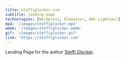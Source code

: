 ```yaml
---
title: steffiglocker.com
subtitle: landing page
technologies: [Wordpress, Elementor, AWS Lightsail]
mp4: '/images/steffiglocker.mp4'
webm: '/images/steffiglocker.webm'
gif: '/images/steffiglocker.gif'
link: 'https://steffiglocker.com'
---
```


Landing Page for the author [Steffi Glocker](www.steffiglocker.com).